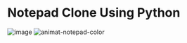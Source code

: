 # Notepad Clone Using Python

![image](https://user-images.githubusercontent.com/62868878/107886601-cd601a80-6f26-11eb-8dc0-6571a783d21e.png)
![animat-notepad-color](https://user-images.githubusercontent.com/62868878/107886669-58d9ab80-6f27-11eb-9368-aa08eb015173.gif)
